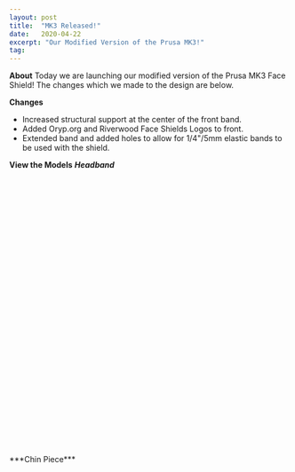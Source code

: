 ```yaml
---
layout: post
title:  "MK3 Released!"
date:   2020-04-22
excerpt: "Our Modified Version of the Prusa MK3!"
tag:
---
```


**About**
Today we are launching our modified version of the Prusa MK3 Face Shield! The changes which we made to the design are below.

**Changes**
- Increased structural support at the center of the front band.
- Added Oryp.org and Riverwood Face Shields Logos to front.
- Extended band and added holes to allow for 1/4"/5mm elastic bands to be used with the shield.

**View the Models**
***Headband***
<div id="stl_cont" style="width:500px;height:500px;margin:0 auto;"></div><script src="stl_viewer.min.js"></script><script>var stl_viewer=new StlViewer(document.getElementById("stl_cont"),{models:[{filename:"mk3headband.stl"}]});</script>
***Chin Piece***
<div id="stl_cont" style="width:500px;height:500px;margin:0 auto;"></div><script src="stl_viewer.min.js"></script><script>var stl_viewer=new StlViewer(document.getElementById("stl_cont"),{models:[{filename:"mk3chin.stl"}]});</script>
<div class="gfm-embed" data-url="https://www.gofundme.com/f/riverwood-face-shields/widget/large"></div><script defer src="https://www.gofundme.com/static/js/embed.js"></script>
